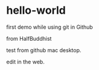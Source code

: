 # hello-world
first demo while using git in Github

from HalfBuddhist

test from github mac desktop.

edit in the web.
